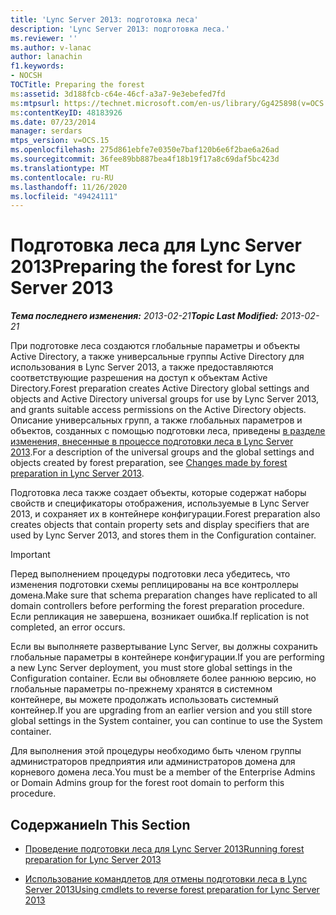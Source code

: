 ```yaml
---
title: 'Lync Server 2013: подготовка леса'
description: 'Lync Server 2013: подготовка леса.'
ms.reviewer: ''
ms.author: v-lanac
author: lanachin
f1.keywords:
- NOCSH
TOCTitle: Preparing the forest
ms:assetid: 3d188fcb-c64e-46cf-a3a7-9e3ebefed7fd
ms:mtpsurl: https://technet.microsoft.com/en-us/library/Gg425898(v=OCS.15)
ms:contentKeyID: 48183926
ms.date: 07/23/2014
manager: serdars
mtps_version: v=OCS.15
ms.openlocfilehash: 275d861ebfe7e0350e7baf120b6e6f2bae6a26ad
ms.sourcegitcommit: 36fee89bb887bea4f18b19f17a8c69daf5bc423d
ms.translationtype: MT
ms.contentlocale: ru-RU
ms.lasthandoff: 11/26/2020
ms.locfileid: "49424111"
---
```

# <a name="preparing-the-forest-for-lync-server-2013"></a><span data-ttu-id="8adf8-103">Подготовка леса для Lync Server 2013</span><span class="sxs-lookup"><span data-stu-id="8adf8-103">Preparing the forest for Lync Server 2013</span></span>

<div data-xmlns="http://www.w3.org/1999/xhtml">

<div class="topic" data-xmlns="http://www.w3.org/1999/xhtml" data-msxsl="urn:schemas-microsoft-com:xslt" data-cs="https://msdn.microsoft.com/">

<div data-asp="https://msdn2.microsoft.com/asp">



</div>

<div id="mainSection">

<div id="mainBody"><span data-ttu-id="8adf8-104">

<span> </span></span><span class="sxs-lookup"><span data-stu-id="8adf8-104">

<span> </span></span></span>

<span data-ttu-id="8adf8-105">_**Тема последнего изменения:** 2013-02-21_</span><span class="sxs-lookup"><span data-stu-id="8adf8-105">_**Topic Last Modified:** 2013-02-21_</span></span>

<span data-ttu-id="8adf8-106">При подготовке леса создаются глобальные параметры и объекты Active Directory, а также универсальные группы Active Directory для использования в Lync Server 2013, а также предоставляются соответствующие разрешения на доступ к объектам Active Directory.</span><span class="sxs-lookup"><span data-stu-id="8adf8-106">Forest preparation creates Active Directory global settings and objects and Active Directory universal groups for use by Lync Server 2013, and grants suitable access permissions on the Active Directory objects.</span></span> <span data-ttu-id="8adf8-107">Описание универсальных групп, а также глобальных параметров и объектов, созданных с помощью подготовки леса, приведены [в разделе изменения, внесенные в процессе подготовки леса в Lync Server 2013](lync-server-2013-changes-made-by-forest-preparation.md).</span><span class="sxs-lookup"><span data-stu-id="8adf8-107">For a description of the universal groups and the global settings and objects created by forest preparation, see [Changes made by forest preparation in Lync Server 2013](lync-server-2013-changes-made-by-forest-preparation.md).</span></span>

<span data-ttu-id="8adf8-108">Подготовка леса также создает объекты, которые содержат наборы свойств и спецификаторы отображения, используемые в Lync Server 2013, и сохраняет их в контейнере конфигурации.</span><span class="sxs-lookup"><span data-stu-id="8adf8-108">Forest preparation also creates objects that contain property sets and display specifiers that are used by Lync Server 2013, and stores them in the Configuration container.</span></span>

<div>


> [!IMPORTANT]  
> <span data-ttu-id="8adf8-109">Перед выполнением процедуры подготовки леса убедитесь, что изменения подготовки схемы реплицированы на все контроллеры домена.</span><span class="sxs-lookup"><span data-stu-id="8adf8-109">Make sure that schema preparation changes have replicated to all domain controllers before performing the forest preparation procedure.</span></span> <span data-ttu-id="8adf8-110">Если репликация не завершена, возникает ошибка.</span><span class="sxs-lookup"><span data-stu-id="8adf8-110">If replication is not completed, an error occurs.</span></span>



</div>

<span data-ttu-id="8adf8-111">Если вы выполняете развертывание Lync Server, вы должны сохранить глобальные параметры в контейнере конфигурации.</span><span class="sxs-lookup"><span data-stu-id="8adf8-111">If you are performing a new Lync Server deployment, you must store global settings in the Configuration container.</span></span> <span data-ttu-id="8adf8-112">Если вы обновляете более раннюю версию, но глобальные параметры по-прежнему хранятся в системном контейнере, вы можете продолжать использовать системный контейнер.</span><span class="sxs-lookup"><span data-stu-id="8adf8-112">If you are upgrading from an earlier version and you still store global settings in the System container, you can continue to use the System container.</span></span>

<span data-ttu-id="8adf8-113">Для выполнения этой процедуры необходимо быть членом группы администраторов предприятия или администраторов домена для корневого домена леса.</span><span class="sxs-lookup"><span data-stu-id="8adf8-113">You must be a member of the Enterprise Admins or Domain Admins group for the forest root domain to perform this procedure.</span></span>

<div>

## <a name="in-this-section"></a><span data-ttu-id="8adf8-114">Содержание</span><span class="sxs-lookup"><span data-stu-id="8adf8-114">In This Section</span></span>

  - [<span data-ttu-id="8adf8-115">Проведение подготовки леса для Lync Server 2013</span><span class="sxs-lookup"><span data-stu-id="8adf8-115">Running forest preparation for Lync Server 2013</span></span>](lync-server-2013-running-forest-preparation.md)

  - [<span data-ttu-id="8adf8-116">Использование командлетов для отмены подготовки леса в Lync Server 2013</span><span class="sxs-lookup"><span data-stu-id="8adf8-116">Using cmdlets to reverse forest preparation for Lync Server 2013</span></span>](lync-server-2013-using-cmdlets-to-reverse-forest-preparation.md)

<span data-ttu-id="8adf8-117"></div>

</div>

<span> </span>

</div>

</div>

</span><span class="sxs-lookup"><span data-stu-id="8adf8-117"></div>

</div>

<span> </span>

</div>

</div>

</span></span></div>

